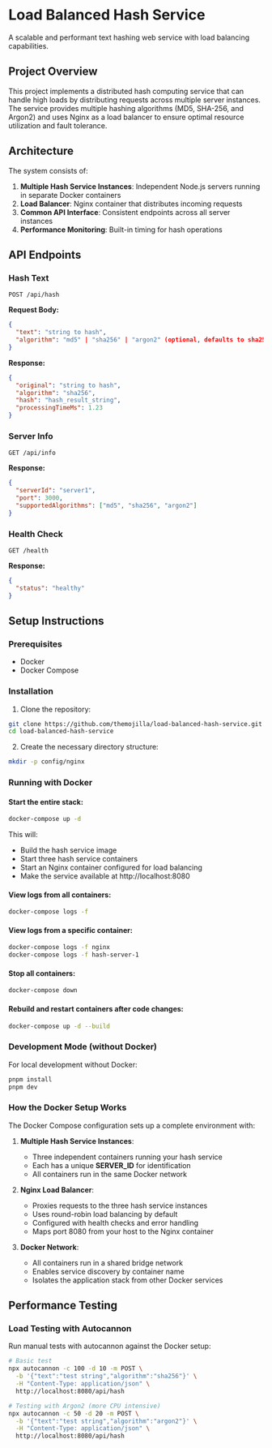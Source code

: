 # Load Balanced Hash Service

A scalable and performant text hashing web service with load balancing capabilities.

## Project Overview

This project implements a distributed hash computing service that can handle high loads by distributing requests across multiple server instances. The service provides multiple hashing algorithms (MD5, SHA-256, and Argon2) and uses Nginx as a load balancer to ensure optimal resource utilization and fault tolerance.

## Architecture

The system consists of:

1. **Multiple Hash Service Instances**: Independent Node.js servers running in separate Docker containers
2. **Load Balancer**: Nginx container that distributes incoming requests
3. **Common API Interface**: Consistent endpoints across all server instances
4. **Performance Monitoring**: Built-in timing for hash operations

## API Endpoints

### Hash Text

```
POST /api/hash
```

**Request Body:**

```json
{
  "text": "string to hash",
  "algorithm": "md5" | "sha256" | "argon2" (optional, defaults to sha256)
}
```

**Response:**

```json
{
  "original": "string to hash",
  "algorithm": "sha256",
  "hash": "hash_result_string",
  "processingTimeMs": 1.23
}
```

### Server Info

```
GET /api/info
```

**Response:**

```json
{
  "serverId": "server1",
  "port": 3000,
  "supportedAlgorithms": ["md5", "sha256", "argon2"]
}
```

### Health Check

```
GET /health
```

**Response:**

```json
{
  "status": "healthy"
}
```

## Setup Instructions

### Prerequisites

- Docker
- Docker Compose

### Installation

1. Clone the repository:

```bash
git clone https://github.com/themojilla/load-balanced-hash-service.git
cd load-balanced-hash-service
```

2. Create the necessary directory structure:

```bash
mkdir -p config/nginx
```

### Running with Docker

#### Start the entire stack:

```bash
docker-compose up -d
```

This will:

- Build the hash service image
- Start three hash service containers
- Start an Nginx container configured for load balancing
- Make the service available at http://localhost:8080

#### View logs from all containers:

```bash
docker-compose logs -f
```

#### View logs from a specific container:

```bash
docker-compose logs -f nginx
docker-compose logs -f hash-server-1
```

#### Stop all containers:

```bash
docker-compose down
```

#### Rebuild and restart containers after code changes:

```bash
docker-compose up -d --build
```

### Development Mode (without Docker)

For local development without Docker:

```bash
pnpm install
pnpm dev
```

### How the Docker Setup Works

The Docker Compose configuration sets up a complete environment with:

1. **Multiple Hash Service Instances**:

   - Three independent containers running your hash service
   - Each has a unique **SERVER_ID** for identification
   - All containers run in the same Docker network

2. **Nginx Load Balancer**:

   - Proxies requests to the three hash service instances
   - Uses round-robin load balancing by default
   - Configured with health checks and error handling
   - Maps port 8080 from your host to the Nginx container

3. **Docker Network**:
   - All containers run in a shared bridge network
   - Enables service discovery by container name
   - Isolates the application stack from other Docker services

## Performance Testing

### Load Testing with Autocannon

Run manual tests with autocannon against the Docker setup:

```bash
# Basic test
npx autocannon -c 100 -d 10 -m POST \
  -b '{"text":"test string","algorithm":"sha256"}' \
  -H "Content-Type: application/json" \
  http://localhost:8080/api/hash

# Testing with Argon2 (more CPU intensive)
npx autocannon -c 50 -d 20 -m POST \
  -b '{"text":"test string","algorithm":"argon2"}' \
  -H "Content-Type: application/json" \
  http://localhost:8080/api/hash
```
